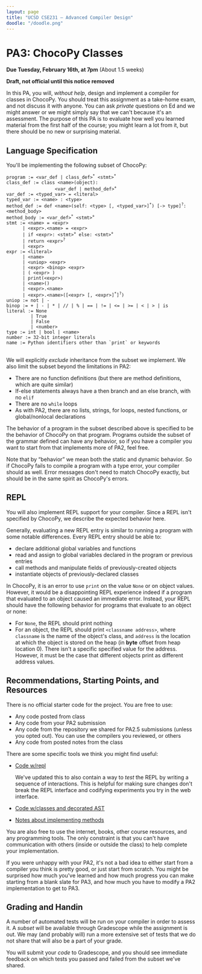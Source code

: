```yaml
---
layout: page
title: "UCSD CSE231 – Advanced Compiler Design"
doodle: "/doodle.png"
---
```


# PA3: ChocoPy Classes

**Due Tuesday, February 16th, at 7pm** (About 1.5 weeks)

**Draft, not official until this notice removed**

In this PA, you will, _without help_, design and implement a compiler for
classes in ChocoPy. You should treat this assignment as a take-home exam, and
not discuss it with anyone. You can ask _private_ questions on Ed and we
might answer or we might simply say that we can't because it's an assessment.
The purpose of this PA is to evaluate how well you learned material from the
first half of the course; you might learn a lot from it, but there should be
no new or surprising material.

## Language Specification

You'll be implementing the following subset of ChocoPy:

<pre>
<code>program := &lt;var_def | class_def><sup>*</sup> &lt;stmt><sup>*</sup>
class_def := class &lt;name>(object):
                  &lt;var_def | method_def><sup>+</sup>
var_def := &lt;typed_var> = &lt;literal>
typed_var := &lt;name> : &lt;type>
method_def := def &lt;name>(self: &lt;type> [, &lt;typed_var>]<sup>*</sup>) [-> type]<sup>?</sup>: &lt;method_body>
method_body := &lt;var_def><sup>*</sup> &lt;stmt><sup>+</sup>
stmt := &lt;name> = &lt;expr>
      | &lt;expr>.&lt;name> = &lt;expr>
      | if &lt;expr>: &lt;stmt><sup>+</sup> else: &lt;stmt><sup>+</sup>
      | return &lt;expr><sup>?</sup>
      | &lt;expr>
expr := &lt;literal>
      | &lt;name>
      | &lt;uniop> &lt;expr>
      | &lt;expr> &lt;binop> &lt;expr>
      | ( &lt;expr> )
      | print(&lt;expr>)
      | &lt;name>()
      | &lt;expr>.&lt;name>
      | &lt;expr>.&lt;name>([&lt;expr> [, &lt;expr>]<sup>*</sup>]<sup>?</sup>)
uniop := not | -
binop := + | - | * | // | % | == | != | &lt;= | >= | &lt; | > | is
literal := None
         | True
         | False
         | &lt;number>
type := int | bool | &lt;name>
number := 32-bit integer literals
name := Python identifiers other than `print` or keywords
</code>
</pre>

We will explicitly _exclude_ inheritance from the subset we implement. We
also limit the subset beyond the limitations in PA2:

- There are no function definitions (but there are method definitions, which
are quite similar)
- If-else statements always have a then branch and an else branch, with no
`elif`
- There are no `while` loops
- As with PA2, there are no lists, strings, for loops, nested functions, or
global/nonlocal declarations

The behavior of a program in the subset described above is specified to be
the behavior of ChocoPy on that program. Programs outside the subset of the
grammar defined can have any behavior, so if you have a compiler you want to
start from that implements more of PA2, feel free.

Note that by “behavior” we mean both the static and dynamic behavior. So if
ChocoPy fails to compile a program with a type error, your compiler should as
well. Error messages don't need to match ChocoPy exactly, but should be in
the same spirit as ChocoPy's errors.

## REPL

You will also implement REPL support for your compiler. Since a REPL isn't
specified by ChocoPy, we describe the expected behavior here.

Generally, evaluating a new REPL entry is similar to running a program with 
some notable differences. Every REPL entry should be able to:
- declare additional global variables and functions
- read and assign to global variables declared in the program or previous entries
- call methods and manipulate fields of previously-created objects
- instantiate objects of previously-declared classes

In ChocoPy, it is an error to use `print` on the value `None` or on object
values. However, it would be a disappointing REPL experience indeed if a
program that evaluated to an object caused an immediate error. Instead, your
REPL should have the following behavior for programs that evaluate to an
object or none:

- For `None`, the REPL should print nothing
- For an object, the REPL should print `<classname address>`, where
`classname` is the name of the object's class, and `address` is the location
at which the object is stored on the heap (in **byte** offset from heap
location 0). There isn't a specific specified value for the address. However,
it must be the case that different objects print as different address values.

## Recommendations, Starting Points, and Resources

There is no official starter code for the project. You are free to use:

- Any code posted from class
- Any code from your PA2 submission
- Any code from the repository we shared for PA2.5 submissions (unless you
opted out). You can use the compilers you reviewed, or others
- Any code from posted notes from the class

There are some specific tools we think you might find useful:

- [Code w/repl](https://github.com/jpolitz/toy-wabt-on-client)

  We've updated this to also contain a way to _test_ the REPL by writing a
  sequence of interactions. This is helpful for making sure changes don't
  break the REPL interface and codifying experiments you try in the web
  interface.

- [Code w/classes and decorated AST](https://github.com/ucsd-cse231-w21/lecture8/)
- [Notes about implementing methods](https://ucsd-cse231-w21.github.io/objects/)

You are also free to use the internet, books, other course resources, and any
programming tools. The only constraint is that you can't have communication
with others (inside or outside the class) to help complete your
implementation.

If you were unhappy with your PA2, it's not a bad idea to either start from a
compiler you think is pretty good, or just start from scratch. You might be
surprised how much you've learned and how much progress you can make starting
from a blank slate for PA3, and how much you have to modify a PA2
implementation to get to PA3.

## Grading and Handin

A number of automated tests will be run on your compiler in order to assess
it. A _subset_ will be available through Gradescope while the assignment is
out. We may (and probably will) run a more extensive set of tests that we do
not share that will also be a part of your grade.

You will submit your _code_ to Gradescope, and you should see immediate
feedback on which tests you passed and failed from the subset we've shared.
